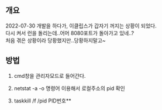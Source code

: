 ## 개요
2022-07-30 개발을 하다가, 이클립스가 갑자기 꺼지는 상황이 되었다.        
다시 켜서 런을 돌리는데..어머 8080포트가 돌아가고 있네..?       
처음 겪은 상황이라 당황했지만..당황하지말고~

## 방법
1. cmd창을 관리자모드로 들어간다.

2. netstat -a -o 명령어 이용해서 로컬주소의 pid 확인

3. taskkill /f /pid PID번호**
